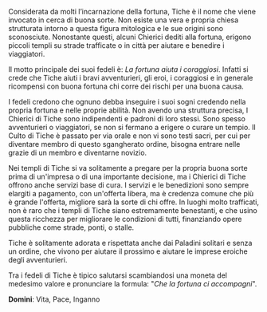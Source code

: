 Considerata da molti l’incarnazione della fortuna, Tiche è il nome che viene invocato in cerca di buona sorte. Non esiste una vera e propria chiesa strutturata intorno a questa figura mitologica e le sue origini sono sconosciute. Nonostante questi, alcuni Chierici dediti alla fortuna, erigono piccoli templi su strade trafficate o in città per aiutare e benedire i viaggiatori. 

Il motto principale dei suoi fedeli è: *La fortuna aiuta i coraggiosi*. Infatti si crede che Tiche aiuti i bravi avventurieri, gli eroi, i coraggiosi e in generale ricompensi con buona fortuna chi corre dei rischi per una buona causa. 

I fedeli credono che ognuno debba inseguire i suoi sogni credendo nella propria fortuna e nelle proprie abilità. Non avendo una struttura precisa, I Chierici di Tiche sono indipendenti e padroni di loro stessi. Sono spesso avventurieri o viaggiatori, se non si fermano a erigere o curare un tempio. Il Culto di Tiche è passato per via orale e non vi sono testi sacri, per cui per diventare membro di questo sgangherato ordine, bisogna entrare nelle grazie di un membro e diventarne novizio. 

Nei templi di Tiche si va solitamente a pregare per la propria buona sorte prima di un'impresa o di una importante decisione, ma i Chierici di Tiche offrono anche servizi base di cura.
I servizi e le benedizioni sono sempre elargiti a pagamento, con un'offerta libera, ma è credenza comune che più è grande l'offerta, migliore sarà la sorte di chi offre. In luoghi molto trafficati, non è raro che i templi di Tiche siano estremamente benestanti, e che usino questa ricchezza per migliorare le condizioni di tutti, finanziando opere pubbliche come strade, ponti, o stalle. 

Tiche è solitamente adorata e rispettata anche dai Paladini solitari e senza un ordine, che vivono per aiutare il prossimo e aiutare le imprese eroiche degli avventurieri. 

Tra i fedeli di Tiche è tipico salutarsi scambiandosi una moneta del medesimo valore e pronunciare la formula: "*Che la fortuna ci accompagni*". 

**Domini**: Vita, Pace, Inganno
